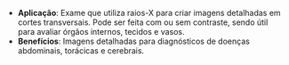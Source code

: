 - **Aplicação**: Exame que utiliza raios-X para criar imagens detalhadas em cortes transversais. Pode ser feita com ou sem contraste, sendo útil para avaliar órgãos internos, tecidos e vasos.
- **Benefícios**: Imagens detalhadas para diagnósticos de doenças abdominais, torácicas e cerebrais.